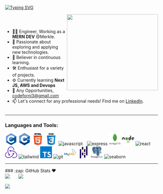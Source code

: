 <!--# नमस्ते (Namaste), I am Nitin-->
[![Typing SVG](https://readme-typing-svg.demolab.com?font=Rubik&weight=800&size=40&pause=1000&color=F7F733&center=true&random=false&width=1024&height=80&lines=+%E0%A4%A8%E0%A4%AE%E0%A4%B8%E0%A5%8D%E0%A4%A4%E0%A5%87+(Namaste)%2C+I+am+Nitin)](https://git.io/typing-svg)

<!-- <img align='right' src="https://media.giphy.com/media/M9gbBd9nbDrOTu1Mqx/giphy.gif" width="230"> -->
<img align='right' src="https://miro.medium.com/v2/resize:fit:750/format:webp/1*um19N_oeTKlmrHMov0O5bA.gif" width=300 height=250>

<br><br/>
- 👨‍💻 Engineer, Working as a **MERN DEV** @Merkle.
- 🚀 Passionate about exploring and applying new technologies.
- 📖 Believer in continuous learning.
- 🛠️ Enthusiast for a variety of projects.
- ⚙️ Currently learning **Next JS, AWS and Devops**
- 📧 Any Opportunities, <a>codeforni3@gmail.com<a/>
- 📫 Let's connect for any professional needs! Find me on [LinkedIn](https://www.linkedin.com/in/nitinjadhav25).
<br><br/>
<hr>
<h3 align="left">Languages and Tools:</h3>
<p align="left">
<img src="https://raw.githubusercontent.com/devicons/devicon/master/icons/c/c-original.svg"                                             alt="c" width="40" height="40"/>
<img src="https://raw.githubusercontent.com/devicons/devicon/master/icons/cplusplus/cplusplus-original.svg"                             alt="cplusplus" width="40" height="40"/>
<img src="https://raw.githubusercontent.com/devicons/devicon/master/icons/html5/html5-original-wordmark.svg"                            alt="html5" width="40" height="40"/>
<img src="https://raw.githubusercontent.com/devicons/devicon/master/icons/css3/css3-original-wordmark.svg"                              alt="css3" width="40" height="40"/>
<img src="https://media.giphy.com/media/ln7z2eWriiQAllfVcn/giphy.gif"                                                                   alt="javascript" width="40" height="40" style="margin-right: 10px">
<img src="https://adware-technologies.s3.amazonaws.com/uploads/technology/thumbnail/20/express-js.png"                        alt="express" width="40" height="40"/>
<img src="https://raw.githubusercontent.com/devicons/devicon/master/icons/mongodb/mongodb-original-wordmark.svg"                        alt="mongodb" width="40" height="40"/>
<img src="https://raw.githubusercontent.com/devicons/devicon/master/icons/nodejs/nodejs-original-wordmark.svg"                          alt="nodejs" width="40" height="40"/>
<img src="https://media.giphy.com/media/eNAsjO55tPbgaor7ma/giphy.gif"                                                                   alt="react" width="40" height="40" style="margin-right: 10px;"/>
<img src="https://raw.githubusercontent.com/devicons/devicon/master/icons/redux/redux-original.svg"                                     alt="redux" width="40" height="40"/>
<img src="https://www.vectorlogo.zone/logos/tailwindcss/tailwindcss-icon.svg"                                                           alt="tailwind" width="40" height="40"/>
<img src="https://raw.githubusercontent.com/devicons/devicon/master/icons/typescript/typescript-original.svg"                           alt="typescript" width="40" height="40"/>
<img src="https://www.vectorlogo.zone/logos/git-scm/git-scm-icon.svg"                                                                   alt="git" width="40" height="40"/>
<img src="https://raw.githubusercontent.com/devicons/devicon/master/icons/mysql/mysql-original-wordmark.svg"                            alt="mysql" width="40" height="40"/>
<img src="https://raw.githubusercontent.com/devicons/devicon/2ae2a900d2f041da66e950e4d48052658d850630/icons/pandas/pandas-original.svg" alt="pandas" width="40" height="40"/>
<img src="https://raw.githubusercontent.com/devicons/devicon/master/icons/postgresql/postgresql-original-wordmark.svg"                  alt="postgresql" width="40" height="40"/>
<img src="https://seaborn.pydata.org/_images/logo-mark-lightbg.svg"                                                                     alt="seaborn" width="40" height="40"/>
</p>
<hr>
### :zap: GitHub Stats ❤️ 

<div>
   <img align="center" src="http://github-profile-summary-cards.vercel.app/api/cards/stats?username=CodeforNitin&theme=nord_dark"/>
  &nbsp; &nbsp; &nbsp;
   <img align="center" src="https://github-readme-stats.vercel.app/api/top-langs/?username=CodeforNitin&layout=compact&theme=dark&bg_color=2E3440&text_color=88C0D0&rank_icon=88C0D0"/>
   <br />
   <br />
   <img src="https://github-profile-summary-cards.vercel.app/api/cards/profile-details?username=CodeforNitin&theme=nord_dark"/>
</div>
